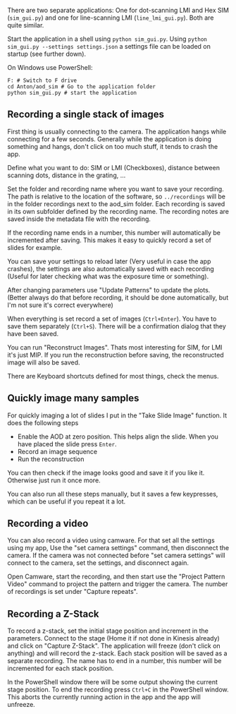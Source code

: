 
There are two separate applications: One for dot-scanning LMI and Hex SIM (`sim_gui.py`) and one for line-scanning LMI (`line_lmi_gui.py`).
Both are quite similar.

Start the application in a shell using `python sim_gui.py`.
Using `python sim_gui.py --settings settings.json` a settings file can be loaded on startup (see further down).

On Windows use PowerShell:
```
F: # Switch to F drive
cd Anton/aod_sim # Go to the application folder
python sim_gui.py # start the application
```

## Recording a single stack of images

First thing is usually connecting to the camera. The application hangs while connecting for a few seconds.
Generally while the application is doing something and hangs, don't click on too much stuff, it tends to crash the app.

Define what you want to do: SIM or LMI (Checkboxes), distance between scanning dots, distance in the grating, ...

Set the folder and recording name where you want to save your recording. The path is relative to the location of the software, so `../recordings` will be in the folder recordings next to the aod_sim folder. Each recording is saved in its own subfolder defined by the recording name. The recording notes are saved inside the metadata file with the recording.

If the recording name ends in a number, this number will automatically be incremented after saving. This makes it easy to quickly record a set of slides for example.

You can save your settings to reload later (Very useful in case the app crashes), the settings are also automatically saved with each recording (Useful for later checking what was the exposure time or something).

After changing parameters use "Update Patterns" to update the plots. (Better always do that before recording, it should be done automatically, but I'm not sure it's correct everywhere)

When everything is set record a set of images (`Ctrl+Enter`). You have to save them separately (`Ctrl+S`). There will be a confirmation dialog that they have been saved.

You can run "Reconstruct Images". Thats most interesting for SIM, for LMI it's just MIP. If you run the reconstruction before saving, the reconstructed image will also be saved.

There are Keyboard shortcuts defined for most things, check the menus.

## Quickly image many samples

For quickly imaging a lot of slides I put in the "Take Slide Image" function. It does the following steps

* Enable the AOD at zero position. This helps align the slide. When you have placed the slide press `Enter`.
* Record an image sequence
* Run the reconstruction

You can then check if the image looks good and save it if you like it. Otherwise just run it once more.

You can also run all these steps manually, but it saves a few keypresses, which can be useful if you repeat it a lot.

## Recording a video

You can also record a video using camware. For that set all the settings using my app, Use the "set camera settings" command, then disconnect the camera.
If the camera was not connected before "set camera settings" will connect to the camera, set the settings, and disconnect again.

Open Camware, start the recording, and then start use the "Project Pattern Video" command to project the pattern and trigger the camera. The number of recordings is set under "Capture repeats".

## Recording a Z-Stack

To record a z-stack, set the initial stage position and increment in the parameters. Connect to the stage (Home it if not done in Kinesis already) and click on "Capture Z-Stack". The application will freeze (don't click on anything) and will record the z-stack. Each stack position will be saved as a separate recording. The name has to end in a number, this number will be incremented for each stack position.

In the PowerShell window there will be some output showing the current stage position. To end the recording press `Ctrl+C` in the PowerShell window. This aborts the currently running action in the app and the app will unfreeze.
